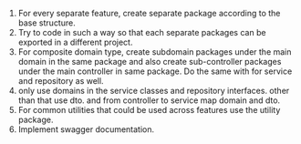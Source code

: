 1. For every separate feature, create separate package according to the base
structure.
2. Try to code in such a way so that each separate packages can be exported 
in a different project.
3. For composite domain type, create subdomain packages under the main domain
in the same package and also create sub-controller packages under the
main controller in same package. Do the same with for service and repository
as well.
4. only use domains in the service classes and repository interfaces. other 
than that use dto. and from controller to service map domain and dto. 
5. For common utilities that could be used across features use the utility 
package. 
6. Implement swagger documentation.
